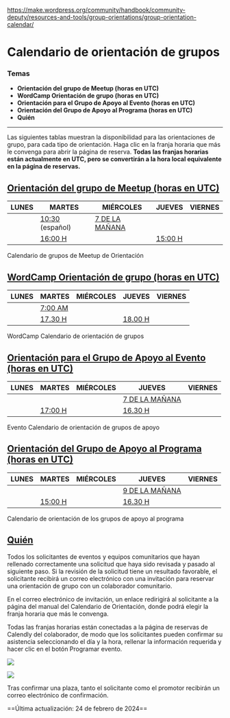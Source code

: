 https://make.wordpress.org/community/handbook/community-deputy/resources-and-tools/group-orientations/group-orientation-calendar/

# Calendario de orientación de grupos

### Temas
- **Orientación del grupo de Meetup (horas en UTC)**
- **WordCamp Orientación de grupo (horas en UTC)**
- **Orientación para el Grupo de Apoyo al Evento (horas en UTC)**
- **Orientación del Grupo de Apoyo al Programa (horas en UTC)**
- **Quién**

---

Las siguientes tablas muestran la disponibilidad para las orientaciones de grupo, para cada tipo de orientación. Haga clic en la franja horaria que más le convenga para abrir la página de reserva. **Todas las franjas horarias están actualmente en UTC, pero se convertirán a la hora local equivalente en la página de reservas.**

## [Orientación del grupo de Meetup (horas en UTC)](https://make.wordpress.org/community/handbook/community-deputy/resources-and-tools/group-orientations/group-orientation-calendar/#meetup-group-orientation-times-in-utc)

|LUNES|MARTES|MIÉRCOLES|JUEVES|VIERNES|
|---|---|---|---|---|
||[](https://calendly.com/industriasi/orientacion-grupal-meetup)[10:30](https://calendly.com/industriasi/orientacion-grupal-meetup?month=2023-09) (español)|[7 DE LA MAÑANA](https://calendly.com/devin-maeztri-1/group-orientation-meetup)|||
||[16:00 H](https://calendly.com/juliagolomb/group-orientation-meetup)||[15:00 H](https://calendly.com/cate-derosia/meetup-organizer-orientation)||
Calendario de grupos de Meetup de Orientación

## [WordCamp Orientación de grupo (horas en UTC)](https://make.wordpress.org/community/handbook/community-deputy/resources-and-tools/group-orientations/group-orientation-calendar/#wordcamp-group-orientation-times-in-utc)

|LUNES|MARTES|MIÉRCOLES|JUEVES|VIERNES|
|---|---|---|---|---|
||[](https://calendly.com/devin-maeztri-1/group-orientation-wordcamp)[7:00 AM](https://calendly.com/devin-maeztri-1/group-orientation-wordcamp)||||
||[](https://calendly.com/juliagolomb/group-orientation-wordcamp)[17.30 H](https://calendly.com/juliagolomb/group-orientation-wordcamp)||[18.00 H](https://calendly.com/cate-derosia/wordcamp-organizer-orientation)||
WordCamp Calendario de orientación de grupos

## [Orientación para el Grupo de Apoyo al Evento (horas en UTC)](https://make.wordpress.org/community/handbook/community-deputy/resources-and-tools/group-orientations/group-orientation-calendar/#event-supporters-group-orientation-times-in-utc)

|LUNES|MARTES|MIÉRCOLES|JUEVES|VIERNES|
|---|---|---|---|---|
||||[7 DE LA MAÑANA](https://calendly.com/devin-maeztri-1/group-orientation-for-event-supporters)||
||[17:00 H](https://calendly.com/cate-derosia/program-supporter-orientation-clone)||[16.30 H](https://calendly.com/juliagolomb/group-orientation-event-supporter)||
Evento Calendario de orientación de grupos de apoyo

## [Orientación del Grupo de Apoyo al Programa (horas en UTC)](https://make.wordpress.org/community/handbook/community-deputy/resources-and-tools/group-orientations/group-orientation-calendar/#program-supporters-group-orientation-times-in-utc)

|LUNES|MARTES|MIÉRCOLES|JUEVES|VIERNES|
|---|---|---|---|---|
||||[](https://calendly.com/devin-maeztri-1/group-orientation-for-program-supporters)[9 DE LA MAÑANA](https://calendly.com/devin-maeztri-1/group-orientation-for-program-supporters)||
||[15:00 H](https://calendly.com/cate-derosia/program-supporter-orientation)||[16.30 H](https://calendly.com/juliagolomb/group-orientation-program-supporter)||
Calendario de orientación de los grupos de apoyo al programa

## [Quién](https://make.wordpress.org/community/handbook/community-deputy/resources-and-tools/group-orientations/group-orientation-calendar/#who)

Todos los solicitantes de eventos y equipos comunitarios que hayan rellenado correctamente una solicitud que haya sido revisada y pasado al siguiente paso. Si la revisión de la solicitud tiene un resultado favorable, el solicitante recibirá un correo electrónico con una invitación para reservar una orientación de grupo con un colaborador comunitario.

En el correo electrónico de invitación, un enlace redirigirá al solicitante a la página del manual del Calendario de Orientación, donde podrá elegir la franja horaria que más le convenga.

Todas las franjas horarias están conectadas a la página de reservas de Calendly del colaborador, de modo que los solicitantes pueden confirmar su asistencia seleccionando el día y la hora, rellenar la información requerida y hacer clic en el botón Programar evento.

![](https://lh4.googleusercontent.com/xMv_v9Vh30oEjXrAIMog7sm7qV04zZtnJzIrOLPWwklF-_3sbt1TYIOZbUzugI1w4sUeLslv_PTVjgkjVDPReFXTvTCZSZv08RtpJmnUdicGxbTL14rIZqXjWBzQFItz4kJuTuetfvw9_-IcRurhE4M)

![](https://lh3.googleusercontent.com/WWc7LgKkpbOSTx1GQTLYX50DfJjOpa-3yB-qXblzmBheom6zjyemCCcNDONVrS0VKrbBV_orYbQ0hCSv4wbZ5z6nO5gAYCNs3K2nbp7ow1zJcWGpkyTPYfNuIufuy19iy6hAUvsPdxb6lRe7m0uz20Y)

Tras confirmar una plaza, tanto el solicitante como el promotor recibirán un correo electrónico de confirmación.

==Última actualización: 24 de febrero de 2024==